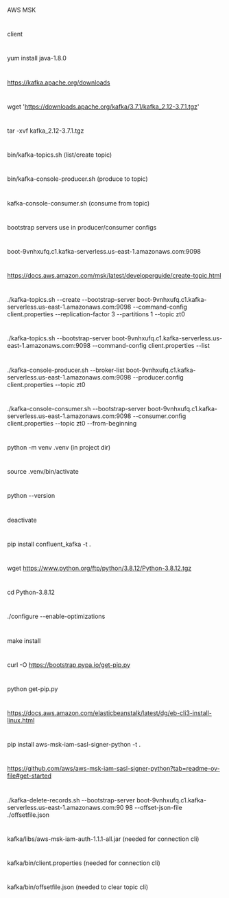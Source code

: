 AWS MSK
#
client
#
yum install java-1.8.0
#
https://kafka.apache.org/downloads
#
wget 'https://downloads.apache.org/kafka/3.7.1/kafka_2.12-3.7.1.tgz'
#
tar -xvf kafka_2.12-3.7.1.tgz
#
bin/kafka-topics.sh (list/create topic)
#
bin/kafka-console-producer.sh (produce to topic)
#
kafka-console-consumer.sh (consume from topic)
#
bootstrap servers use in producer/consumer configs
#
boot-9vnhxufq.c1.kafka-serverless.us-east-1.amazonaws.com:9098
#
https://docs.aws.amazon.com/msk/latest/developerguide/create-topic.html
#
./kafka-topics.sh --create --bootstrap-server boot-9vnhxufq.c1.kafka-serverless.us-east-1.amazonaws.com:9098 --command-config client.properties --replication-factor 3 --partitions 1 --topic zt0
#
./kafka-topics.sh --bootstrap-server boot-9vnhxufq.c1.kafka-serverless.us-east-1.amazonaws.com:9098 --command-config client.properties --list
#
./kafka-console-producer.sh --broker-list boot-9vnhxufq.c1.kafka-serverless.us-east-1.amazonaws.com:9098 --producer.config client.properties --topic zt0
#
./kafka-console-consumer.sh --bootstrap-server boot-9vnhxufq.c1.kafka-serverless.us-east-1.amazonaws.com:9098 --consumer.config client.properties --topic zt0 --from-beginning
#
python -m venv .venv (in project dir)
#
source .venv/bin/activate
#
python --version
#
deactivate
#
pip install confluent_kafka -t .
#
wget https://www.python.org/ftp/python/3.8.12/Python-3.8.12.tgz
#
cd Python-3.8.12
#
./configure --enable-optimizations
#
make install
#
curl -O https://bootstrap.pypa.io/get-pip.py
#
python get-pip.py
#
https://docs.aws.amazon.com/elasticbeanstalk/latest/dg/eb-cli3-install-linux.html
#
pip install aws-msk-iam-sasl-signer-python -t .
#
https://github.com/aws/aws-msk-iam-sasl-signer-python?tab=readme-ov-file#get-started
#
./kafka-delete-records.sh --bootstrap-server boot-9vnhxufq.c1.kafka-serverless.us-east-1.amazonaws.com:90
98 --offset-json-file ./offsetfile.json
#
kafka/libs/aws-msk-iam-auth-1.1.1-all.jar (needed for connection cli)
#
kafka/bin/client.properties (needed for connection cli)
#
kafka/bin/offsetfile.json (needed to clear topic cli)
